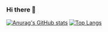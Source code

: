 ### Hi there 👋
[![Anurag's GitHub stats](https://github-readme-stats.vercel.app/api?username=wuye251)](https://github.com/anuraghazra/github-readme-stats)
[![Top Langs](https://github-readme-stats.vercel.app/api/top-langs/?username=wuye251&layout=compact&hide=php)](https://github.com/anuraghazra/github-readme-stats)

<!--
**wuye251/wuye251** is a ✨ _special_ ✨ repository because its `README.md` (this file) appears on your GitHub profile.

Here are some ideas to get you started:

- 🔭 I’m currently working on ...
- 🌱 I’m currently learning ...
- 👯 I’m looking to collaborate on ...
- 🤔 I’m looking for help with ...
- 💬 Ask me about ...
- 📫 How to reach me: ...
- 😄 Pronouns: ...
- ⚡ Fun fact: ...
-->
